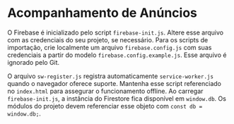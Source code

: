 # Acompanhamento de Anúncios

O Firebase é inicializado pelo script `firebase-init.js`. Altere esse arquivo com as credenciais do seu projeto, se necessário. Para os scripts de importação, crie localmente um arquivo `firebase.config.js` com suas credenciais a partir do modelo `firebase.config.example.js`. Esse arquivo é ignorado pelo Git.

O arquivo `sw-register.js` registra automaticamente `service-worker.js` quando o navegador oferece suporte. Mantenha esse script referenciado no `index.html` para assegurar o funcionamento offline.
Ao carregar `firebase-init.js`, a instância do Firestore fica disponível em `window.db`. Os módulos do projeto devem referenciar esse objeto com `const db = window.db;`.

